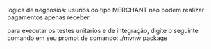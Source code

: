 logica de negcosios: usurios do tipo MERCHANT nao podem realizar pagamentos apenas receber.

para executar os testes unitarios e de integração, digite o seguinte comando em seu prompt de comando:
./mvnw package

